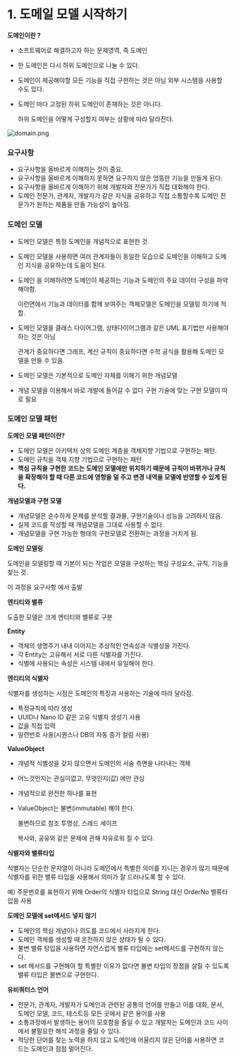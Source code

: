 
# 1. 도메일 모델 시작하기

****************************도메인이란 ?****************************

- 소프트웨어로 해결하고자 하는 문제영역, 즉 도메인
- 한 도메인은 다시 하위 도메인으로 나눌 수 있다.
- 도메인이 제공해야할 모든 기능을 직접 구현하는 것은 아님 외부 시스템을 사용할 수도 있다.
- 도메인 마다 고정된 하위 도메인이 존재하는 것은 아니다.

  하위 도메인을 어떻게 구성할지 여부는 상황에 따라 달라진다.

![domain.png](image%2Fdomain.png)

### 요구사항

- 요구사항을 올바르게 이해하는 것이 중요.
- 요구사항을 올바르게 이해하지 못하면 요구하지 않은 엉뚱한 기능을 만들게 된다.
- 요구사항을 올바르게 이해하기 위해 개발자와 전문가가 직접 대화해야 한다.
- 도메인 전문가, 관계자, 개발자가 같은 지식을 공유하고 직접 소통할수록 도메인 전문가가 원하는 제품을 만들 가능성이 높아짐.

### **************************도메인 모델**************************

- 도메인 모델은 특정 도메인을 개념적으로 표현한 것.
- 도메인 모델을 사용하면 여러 관계자들이 동일한 모습으로 도메인을 이해하고 도메인 지식을 공유하는데 도움이 된다.
- 도메인 을 이해하려면 도메인이 제공하는 기능과 도메인의 주요 데이터 구성을 파악해야함.

  이런면에서 기능과 데이터를 함께 보여주는 객체모델은 도메인을 모델링 하기에 적합.

- 도메인 모델을  클래스 다이어그램, 상태다이어그램과 같은 UML 표기법만 사용해야하는 것은 아님

  관계가 중요하다면 그래프, 계산 규칙이 중요하다면 수학 공식을 활용해 도메인 모델을 만들 수 있음.

- 도메인 모델은 기본적으로 도메인 자체를 이해기 위한 개념모델
- 개념 모델을 이용해서 바로 개발에 들어갈 수 없다 구현 기술에 맞는 구현 모델이 따로 필요

### 도메인 모델 패턴

**도메인 모델 패턴이란?**

- 도메인 모델은 아키텍처 상의 도메인 계층을 객체지향 기법으로 구현하는 패턴.
- 도메인 규칙을 객체 지향 기법으로 구현하는 패턴
- **핵심 규칙을 구현한 코드는 도메인 모델에만 위치하기 때문에 규칙이 바뀌거나 규칙을 확장해야 할 때 다른 코드에 영향을 덜 주고 변경 내역을 모델에 반영할 수 있게 된다.**

************************************************개념모델과 구현 모델************************************************

- 개념모델은 순수하게 문제를 분석할 결과물, 구현기술이나 성능을 고려하지 않음.
- 실제 코드를 작성할 때 개념모델을 그대로 사용할 수 없다.
- 개념모델을 구현 가능한 형태의 구현모델로 전환하는 과정을 거치게 됨.

**도메인 모델링**

도메인을 모델링할 때 기본이 되는 작업은 모델을 구성하는 핵심 구성요소, 규칙, 기능을 찾는 것.

이 과정을 요구사항 에서 출발

********************************엔티티와 밸류********************************

도출한 모델은 크게 엔티티와 밸류로 구분

**Entity**

- 객체의 생명주기 내내 이어지는 추상적인 연속성과 식별성을 가진다.
- 각 Entity는 고유해서 서로 다른 식별자를 가진다.
- 식별에 사용되는 속성은 시스템 내에서 유일해야 한다.

**************************************엔티티의 식별자**************************************

식별자를 생성하는 시점은 도메인의 특징과 사용하는 기술에 따라 달라짐.

- 특정규칙에 따라 생성
- UUID나 Nano ID 같은 고유 식별자 생성기 사용
- 값을 직접 입력
- 일련번호 사용(시퀀스나 DB의 자동 증가 컬럼 사용)

**ValueObject**

- 개념적 식별성을 갖지 않으면서 도메인의 서술 측면을 나타내는 객체
- 어느것인지는 관심이없고, 무엇인지(값) 에만 관심
- 개념적으로 완전한 하나를 표현
- ValueObject는 불변(immutable) 해야 한다.

  불변하므로 참조 투명성, 스레드 세이프

  복사와, 공유와 같은 문제에 관해 자유로워 질 수 있다.


**********************************************식별자와 밸류타입**********************************************

식별자는 단순한 문자열이 아니라 도메인에서 특별한 의미를 지니는 경우가 많기 때문에 식별자를 위한 밸류 타입을 사용해서 의미가 잘 드러나도록 할 수 있다.

예) 주문번호를 표현하기 위해 Order의 식별자 타입으로 String 대신 OrderNo 밸류타입을 사용

******************************************************************도메인 모델에 set메서드 넣지 않기******************************************************************

- 도메인의 핵심 개념이나 의도를 코드에서 사라지게 한다.
- 도메인 객체를 생성할 때 온전하지 않은 상태가 될 수 있다.
- 불변 밸류 탕입을 사용하면 자연스럽게 밸류 타입에는 set메서드를 구현하지 않는다.
- set 메서드를 구현해야 할 특별한 이유가 없다면 불변 타입의 장점을 살릴 수 있도록 밸류 타입은 불변으로 구현한다.

**유비쿼터스 언어**

- 전문가, 관계자, 개발자가 도메인과 관련된 공통의 언어를 만들고 이를 대화, 문서, 도메인 모델, 코드, 테스트등 모든 곳에서 같은 용어를 사용
- 소통과정에서 발생하는 용어의 모호함을 줄일 수 있고 개발자는 도메인과 코드 사이에서 불필요한 해석 과정을 줄일 수 있다.
- 적당한 단어를 찾는 노력을 하지 않고 도메인에 어울리지 않은 단어를 사용하면 코드는 도메인과 점점 멀어진다.


